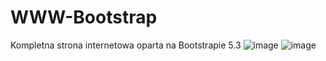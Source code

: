 ﻿# WWW-Bootstrap
Kompletna strona internetowa oparta na Bootstrapie 5.3
![image](https://github.com/DanielBucz/WWW-Bootstrap/assets/130975108/a4878b2b-7a15-4025-8d72-7b24cd18ea3a)
![image](https://github.com/DanielBucz/WWW-Bootstrap/assets/130975108/a57ff13f-b9b5-4d1e-862f-eb06cb38bb7f)
